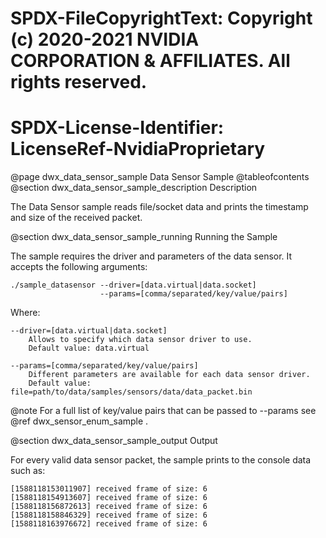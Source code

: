# SPDX-FileCopyrightText: Copyright (c) 2020-2021 NVIDIA CORPORATION & AFFILIATES. All rights reserved.
# SPDX-License-Identifier: LicenseRef-NvidiaProprietary

@page dwx_data_sensor_sample Data Sensor Sample
@tableofcontents
@section dwx_data_sensor_sample_description Description

The Data Sensor sample reads file/socket data and prints the timestamp and size of the received packet.

@section dwx_data_sensor_sample_running Running the Sample

The sample requires the driver and parameters of the data sensor. It accepts the following arguments:

    ./sample_datasensor --driver=[data.virtual|data.socket]
                        --params=[comma/separated/key/value/pairs]

Where:

    --driver=[data.virtual|data.socket]
        Allows to specify which data sensor driver to use.
        Default value: data.virtual

    --params=[comma/separated/key/value/pairs]
        Different parameters are available for each data sensor driver.
        Default value: file=path/to/data/samples/sensors/data/data_packet.bin

@note For a full list of key/value pairs that can be passed to --params see @ref dwx_sensor_enum_sample .

@section dwx_data_sensor_sample_output Output

For every valid data sensor packet, the sample prints to the console data such as:

```
[1588118153011907] received frame of size: 6
[1588118154913607] received frame of size: 6
[1588118156872613] received frame of size: 6
[1588118158846329] received frame of size: 6
[1588118163976672] received frame of size: 6
```
